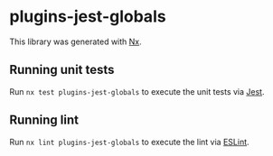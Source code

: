 # plugins-jest-globals

This library was generated with [Nx](https://nx.dev).

## Running unit tests

Run `nx test plugins-jest-globals` to execute the unit tests via [Jest](https://jestjs.io).

## Running lint

Run `nx lint plugins-jest-globals` to execute the lint via [ESLint](https://eslint.org/).
